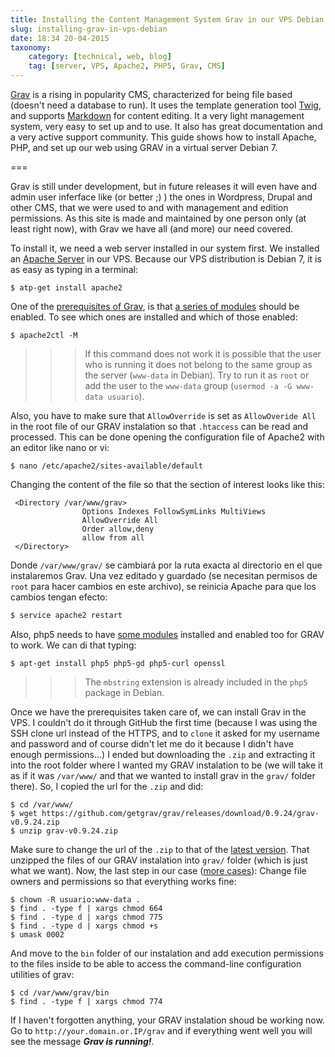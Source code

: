 ```yaml
---
title: Installing the Content Management System Grav in our VPS Debian
slug: installing-grav-in-vps-debian
date: 18:34 20-04-2015
taxonomy:
    category: [technical, web, blog]
    tag: [server, VPS, Apache2, PHP5, Grav, CMS]
---
```

[Grav](http://getgrav.org) is a rising in popularity CMS, characterized for being file based (doesn't need a database to run). It uses the template generation tool [Twig](http://twig.sensiolabs.org),  and supports [Markdown](http://daringfireball.net/projects/markdown/) for content editing. It a very light management system, very easy to set up and to use. It also has great documentation and a very active support community. 
This guide shows how to install Apache, PHP, and set up our web using GRAV in a  virtual server Debian 7. 

===

Grav is still under development, but in future releases it will even have and admin user inferface like (or better ;) ) the ones in Wordpress, Drupal and other CMS, that we were used to and with management and edition permissions. As this site is made and maintained by one person only (at least right now), with Grav we have all (and more) our need covered. 

To install it, we need a web server installed in our system first. We installed an [Apache Server](httpd.apache.org/) in our VPS. Because our VPS distribution is Debian 7, it is as easy as typing in a terminal:
```shell
$ atp-get install apache2 

```
One of the [prerequisites of Grav](http://learn.getgrav.org/basics/requirements), is that [a series of modules](http://learn.getgrav.org/basics/requirements#apache-requirements) should be enabled. To see which ones are installed and which of those enabled: 

```shell
$ apache2ctl -M
```

>>> If this command does not work it is possible that the user who is running it does not belong to the same group as the server (`www-data` in Debian). Try to run it as `root` or add the user to the `www-data` group (`usermod -a -G www-data usuario`).
>>>

Also, you have to make sure that `AllowOverride` is set as `AllowOveride All` in the root file of our GRAV instalation so that `.htaccess` can be read and processed. This can be done opening the configuration file of Apache2 with an editor like nano or vi:
```shell
$ nano /etc/apache2/sites-available/default
```
Changing the content of the file so that the section of interest looks like this:
```apacheconf
 <Directory /var/www/grav>
                Options Indexes FollowSymLinks MultiViews
                AllowOverride All
                Order allow,deny
                allow from all
 </Directory>
```
Donde `/var/www/grav/` se cambiará por la ruta exacta al directorio en el que instalaremos Grav.  Una vez editado y guardado (se necesitan permisos de  `root` para hacer cambios en este archivo), se reinicia Apache para que los cambios tengan efecto:
```sh
$ service apache2 restart
```

Also, php5 needs to have [some modules](http://learn.getgrav.org/basics/requirements#php-requirements) installed and enabled too for GRAV to work.  We can di that typing:

```shell
$ apt-get install php5 php5-gd php5-curl openssl 
```

>>> The `mbstring` extension is already included in the `php5` package in Debian.
>>>

Once we have the prerequisites taken care of, we can install Grav in the VPS. I couldn't do it through GitHub the first time (because I was using the SSH clone url instead of the HTTPS,  and to `clone` it asked for my username and password and of course didn't let me do it because I didn't have enough permissions...) I ended but downloading the `.zip` and extracting it into the root folder where I wanted my GRAV instalation to be (we will take it as if it was `/var/www/` and that we wanted to install grav in the `grav/` folder there). So, I copied the url for the `.zip` and did:
```shell
$ cd /var/www/
$ wget https://github.com/getgrav/grav/releases/download/0.9.24/grav-v0.9.24.zip
$ unzip grav-v0.9.24.zip
```

Make sure to change the url of the `.zip` to that of the [latest version](http://getgrav.org/downloads). That unzipped the files of our GRAV instalation into `grav/` folder (which is just what we want). Now, the last step in our case ([more cases](http://learn.getgrav.org/basics/requirements#permissions)): Change file owners and permissions so that everything works fine:
```shell
$ chown -R usuario:www-data .
$ find . -type f | xargs chmod 664
$ find . -type d | xargs chmod 775
$ find . -type d | xargs chmod +s
$ umask 0002
```

And move to the `bin` folder of our instalation and add execution permissions to the files inside to be able to access the command-line configuration utilities of grav:

```shell
$ cd /var/www/grav/bin
$ find . -type f | xargs chmod 774
```

If I haven't forgotten anything, your GRAV instalation shoud be working now. Go to `http://your.domain.or.IP/grav` and if everything went well you will see the message _**Grav is running!**_.
